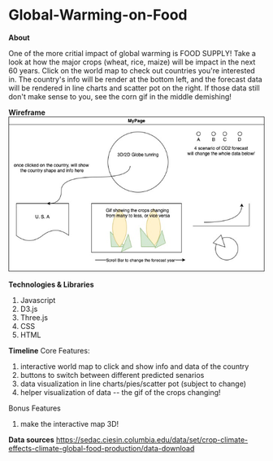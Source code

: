 # Global-Warming-on-Food

<b>About</b>

One of the more critial impact of global warming is FOOD SUPPLY! Take a look at how the major crops (wheat, rice, maize) will be impact in the next 60 years. Click on the world map to check out countries you're interested in. The country's info will be render at the bottom left, and the forecast data will be rendered in line charts and scatter pot on the right. If those data still don't make sense to you, see the corn gif in the middle demishing!

<b>Wireframe</b>
<br>
![alt text](https://github.com/em0227/Global-Warming-on-Food/blob/main/wireframe.jpg?raw=true)

<b>Technologies & Libraries</b>
1. Javascript
2. D3.js
3. Three.js
4. CSS
5. HTML

<b>Timeline</b>
Core Features:
1. interactive world map to click and show info and data of the country
2. buttons to switch between different predicted senarios
3. data visualization in line charts/pies/scatter pot (subject to change)
4. helper visualization of data -- the gif of the crops changing!


Bonus Features
1. make the interactive map 3D!


<b>Data sources</b>
https://sedac.ciesin.columbia.edu/data/set/crop-climate-effects-climate-global-food-production/data-download
